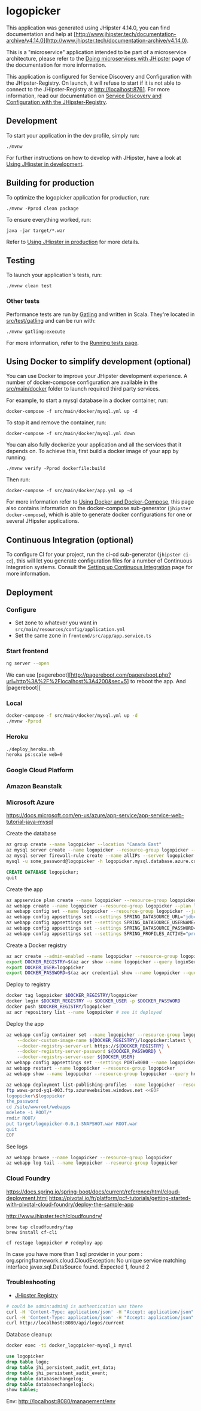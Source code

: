 # logopicker
This application was generated using JHipster 4.14.0, you can find documentation and help at [http://www.jhipster.tech/documentation-archive/v4.14.0](http://www.jhipster.tech/documentation-archive/v4.14.0).

This is a "microservice" application intended to be part of a microservice architecture, please refer to the [Doing microservices with JHipster][] page of the documentation for more information.

This application is configured for Service Discovery and Configuration with the JHipster-Registry. On launch, it will refuse to start if it is not able to connect to the JHipster-Registry at [http://localhost:8761](http://localhost:8761). For more information, read our documentation on [Service Discovery and Configuration with the JHipster-Registry][].

## Development

To start your application in the dev profile, simply run:

    ./mvnw


For further instructions on how to develop with JHipster, have a look at [Using JHipster in development][].



## Building for production

To optimize the logopicker application for production, run:

    ./mvnw -Pprod clean package

To ensure everything worked, run:

    java -jar target/*.war


Refer to [Using JHipster in production][] for more details.

## Testing

To launch your application's tests, run:

    ./mvnw clean test
### Other tests

Performance tests are run by [Gatling][] and written in Scala. They're located in [src/test/gatling](src/test/gatling) and can be run with:

    ./mvnw gatling:execute

For more information, refer to the [Running tests page][].

## Using Docker to simplify development (optional)

You can use Docker to improve your JHipster development experience. A number of docker-compose configuration are available in the [src/main/docker](src/main/docker) folder to launch required third party services.

For example, to start a mysql database in a docker container, run:

    docker-compose -f src/main/docker/mysql.yml up -d

To stop it and remove the container, run:

    docker-compose -f src/main/docker/mysql.yml down

You can also fully dockerize your application and all the services that it depends on.
To achieve this, first build a docker image of your app by running:

    ./mvnw verify -Pprod dockerfile:build

Then run:

    docker-compose -f src/main/docker/app.yml up -d

For more information refer to [Using Docker and Docker-Compose][], this page also contains information on the docker-compose sub-generator (`jhipster docker-compose`), which is able to generate docker configurations for one or several JHipster applications.

## Continuous Integration (optional)

To configure CI for your project, run the ci-cd sub-generator (`jhipster ci-cd`), this will let you generate configuration files for a number of Continuous Integration systems. Consult the [Setting up Continuous Integration][] page for more information.

[JHipster Homepage and latest documentation]: http://www.jhipster.tech
[JHipster 4.14.0 archive]: http://www.jhipster.tech/documentation-archive/v4.14.0
[Doing microservices with JHipster]: http://www.jhipster.tech/documentation-archive/v4.14.0/microservices-architecture/
[Using JHipster in development]: http://www.jhipster.tech/documentation-archive/v4.14.0/development/
[Service Discovery and Configuration with the JHipster-Registry]: http://www.jhipster.tech/documentation-archive/v4.14.0/microservices-architecture/#jhipster-registry
[Using Docker and Docker-Compose]: http://www.jhipster.tech/documentation-archive/v4.14.0/docker-compose
[Using JHipster in production]: http://www.jhipster.tech/documentation-archive/v4.14.0/production/
[Running tests page]: http://www.jhipster.tech/documentation-archive/v4.14.0/running-tests/
[Setting up Continuous Integration]: http://www.jhipster.tech/documentation-archive/v4.14.0/setting-up-ci/

[Gatling]: http://gatling.io/

## Deployment

### Configure

* Set zone to whatever you want in `src/main/resources/config/application.yml`
* Set the same zone in `frontend/src/app/app.service.ts`

### Start frontend

```bash
ng server --open
```

We can use [pagereboot][http://pagereboot.com/pagereboot.php?url=http%3A%2F%2Flocalhost%3A4200&sec=5] to reboot the app.
And [pagereboot][

### Local

```bash
docker-compose -f src/main/docker/mysql.yml up -d
./mvnw -Pprod
```

### Heroku

```bash
./deploy_heroku.sh
heroku ps:scale web=0
```

### Google Cloud Platform

### Amazon Beanstalk

### Microsoft Azure

https://docs.microsoft.com/en-us/azure/app-service/app-service-web-tutorial-java-mysql

Create the database

```bash
az group create --name logopicker --location "Canada East"
az mysql server create --name logopicker --resource-group logopicker --location "Canada East" --admin-user some_user --admin-password some_password
az mysql server firewall-rule create --name allIPs --server logopicker --resource-group logopicker --start-ip-address 0.0.0.0 --end-ip-address 255.255.255.255
mysql -u some_password@logopicker -h logopicker.mysql.database.azure.com -P 3306 -p

```

```sql
CREATE DATABASE logopicker;
quit
```

Create the app

```bash
az appservice plan create --name logopicker --resource-group logopicker --sku FREE
az webapp create --name logopicker --resource-group logopicker --plan logopicker
az webapp config set --name logopicker --resource-group logopicker --java-version 1.8 --java-container Tomcat --java-container-version 9.0
az webapp config appsettings set --settings SPRING_DATASOURCE_URL="jdbc:mysql://logopicker.mysql.database.azure.com:3306/logopicker?verifyServerCertificate=true&useSSL=true&requireSSL=false" --resource-group logopicker --name logopicker
az webapp config appsettings set --settings SPRING_DATASOURCE_USERNAME=some_user@logopicker --resource-group logopicker --name logopicker
az webapp config appsettings set --settings SPRING_DATASOURCE_PASSWORD=some_password --resource-group logopicker --name logopicker
az webapp config appsettings set --settings SPRING_PROFILES_ACTIVE="prod,azure" --resource-group logopicker --name logopicker
```

Create a Docker registry

```bash
az acr create --admin-enabled --name logopicker --resource-group logopicker --sku Basic
export DOCKER_REGISTRY=$(az acr show --name logopicker --query loginServer --output tsv)
export DOCKER_USER=logopicker
export DOCKER_PASSWORD=$(az acr credential show --name logopicker --query passwords[0].value --output tsv)
 ```
 
Deploy to registry

```bash
docker tag logopicker $DOCKER_REGISTRY/logopicker
docker login $DOCKER_REGISTRY -u $DOCKER_USER -p $DOCKER_PASSWORD
docker push $DOCKER_REGISTRY/logopicker
az acr repository list --name logopicker # see it deployed
```

Deploy the app

```bash
az webapp config container set --name logopicker --resource-group logopicker \
    --docker-custom-image-name ${DOCKER_REGISTRY}/logopicker:latest \
    --docker-registry-server-url https://${DOCKER_REGISTRY} \
    --docker-registry-server-password ${DOCKER_PASSWORD} \
    --docker-registry-server-user ${DOCKER_USER}
az webapp config appsettings set --settings PORT=8080 --name logopicker --resource-group logopicker
az webapp restart --name logopicker --resource-group logopicker
az webapp show --name logopicker --resource-group logopicker --query hostNames[0] --out tsv
```



```bash
az webapp deployment list-publishing-profiles --name logopicker --resource-group logopicker --query "[?publishMethod=='FTP'].{URL:publishUrl, Username:userName,Password:userPWD}" --output json
ftp waws-prod-yq1-003.ftp.azurewebsites.windows.net <<EOF
logopicker\$logopicker
the_password
cd /site/wwwroot/webapps
mdelete -i ROOT/*
rmdir ROOT/
put target/logopicker-0.0.1-SNAPSHOT.war ROOT.war
quit
EOF
```

See logs

```bash
az webapp browse --name logopicker --resource-group logopicker
az webapp log tail --name logopicker --resource-group logopicker
````

### Cloud Foundry

https://docs.spring.io/spring-boot/docs/current/reference/html/cloud-deployment.html
https://pivotal.io/fr/platform/pcf-tutorials/getting-started-with-pivotal-cloud-foundry/deploy-the-sample-app

http://www.jhipster.tech/cloudfoundry/

    brew tap cloudfoundry/tap
    brew install cf-cli 
    
    cf restage logopicker # redeploy app
    
In case you have more than 1 sql provider in your pom :
org.springframework.cloud.CloudException: No unique service matching interface javax.sql.DataSource found. Expected 1, found 2


### Troubleshooting

* [JHipster Registry](https://henri-jhipster-registry.herokuapp.com)

```bash
# could be admin:admin@ is authentication was there
curl -H 'Content-Type: application/json' -H "Accept: application/json" https://henri-jhipster-registry.herokuapp.com/api/eureka/applications
curl -H 'Content-Type: application/json' -H "Accept: application/json" https://henri-jhipster-registry.herokuapp.com/eureka/apps/LOGOPICKER
curl http://localhost:8080/api/logos/current
```

Database cleanup:

```bash
docker exec -ti docker_logopicker-mysql_1 mysql
```

```sql
use logopicker
drop table logo;
drop table jhi_persistent_audit_evt_data;
drop table jhi_persistent_audit_event;
drop table databasechangelog;
drop table databasechangeloglock;
show tables;
```

Env: [http://localhost:8080/management/env](http://localhost:8080/management/env)
